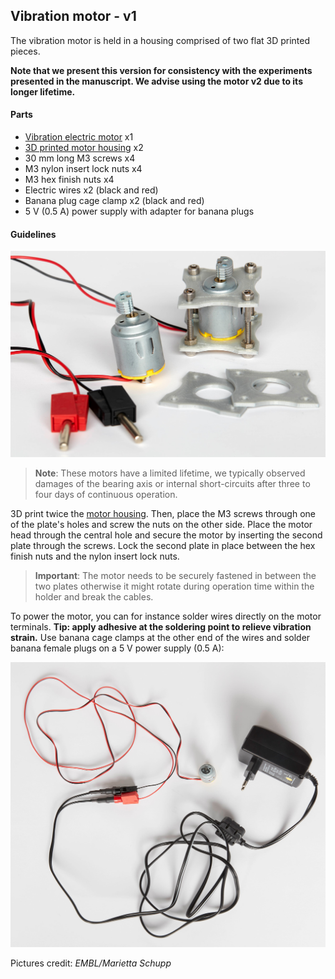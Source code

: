 ## Vibration motor - v1

The vibration motor is held in a housing comprised of two flat 3D printed pieces.

**Note that we present this version for consistency with the experiments presented in the manuscript. We advise using the motor v2 due to its longer lifetime.**

#### Parts

- [Vibration electric motor](http://www.sourcingmap.com/dc-156v-16500rpm-vibration-electric-micro-mini-motor-140-for-massager-p-811318.html) x1
- [3D printed motor housing](Motor_Housing_v1) x2
- 30 mm long M3 screws x4
- M3 nylon insert lock nuts x4
- M3 hex finish nuts x4
- Electric wires x2 (black and red)
- Banana plug cage clamp x2 (black and red)
- 5 V (0.5 A) power supply with adapter for banana plugs

#### Guidelines

![Vibration motor and holder](Vibration_motor_v1.jpg)

> **Note**: These motors have a limited lifetime, we typically observed damages of the bearing axis or internal short-circuits after three to four days of continuous operation.

3D print twice the [motor housing](Motor_Housing_v1). Then, place the M3 screws through one of the plate's holes and screw the nuts on the other side. Place the motor head through the central hole and secure the motor by inserting the second plate through the screws. Lock the second plate in place between the hex finish nuts and the nylon insert lock nuts. 

> **Important**: The motor needs to be securely fastened in between the two plates otherwise it might rotate during operation time within the holder and break the cables.

To power the motor, you can for instance solder wires directly on the motor terminals. **Tip: apply adhesive at the soldering point to relieve vibration strain.** Use banana cage clamps at the other end of the wires and solder banana female plugs on a 5 V power supply (0.5 A):

![Electronics](Vibration_motor_v1_power.jpg)



Pictures credit: *EMBL/Marietta Schupp*